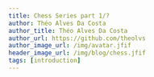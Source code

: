 ```yaml
---
title: Chess Series part 1/?
author: Théo Alves Da Costa
author_title: Théo Alves Da Costa
author_url: https://github.com/theolvs
author_image_url: /img/avatar.jfif
header_image_url: /img/blog/chess.jfif
tags: [introduction]
---
```


<!--truncate-->
